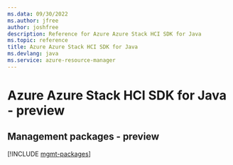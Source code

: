 ```yaml
---
ms.data: 09/30/2022
ms.author: jfree
author: joshfree
description: Reference for Azure Azure Stack HCI SDK for Java
ms.topic: reference
title: Azure Azure Stack HCI SDK for Java
ms.devlang: java
ms.service: azure-resource-manager
---
```

# Azure Azure Stack HCI SDK for Java - preview

## Management packages - preview
[!INCLUDE [mgmt-packages](azure-stack-hci-mgmt-index.md)]